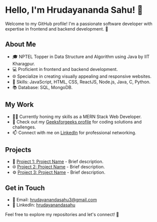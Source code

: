 
# Hello, I'm Hrudayananda Sahu! 👋

Welcome to my GitHub profile! I'm a passionate software developer with expertise in frontend and backend development. 🚀

## About Me

- 🎓 NPTEL Topper in Data Structure and Algorithm using Java by IIT Kharagpur.
- 💻 Proficient in frontend and backend development.
- 🌐 Specialize in creating visually appealing and responsive websites.
- 🔧 Skills: JavaScript, HTML, CSS, ReactJS, Node.js, Java, C, Python.
- 📚 Database: SQL, MongoDB.

## My Work

- 👨‍💻 Currently honing my skills as a MERN Stack Web Developer.
- 🌟 Check out my [Geeksforgeeks profile](https://auth.geeksforgeeks.org/user/hrudayanandasahu3) for coding solutions and challenges.
- 📫 Connect with me on [LinkedIn](https://www.linkedin.com/in/hrudayanandasahu/) for professional networking.

## Projects

- 🚀 [Project 1: Project Name](#) - Brief description.
- 🌐 [Project 2: Project Name](#) - Brief description.
- ⚙️ [Project 3: Project Name](#) - Brief description.

## Get in Touch

- 📧 Email: hrudayanandasahu3@gmail.com
- 🔗 LinkedIn: [hrudayanandasahu](https://www.linkedin.com/in/hrudayanandasahu/)

Feel free to explore my repositories and let's connect! 🚀

